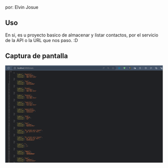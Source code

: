 por: Elvin Josue

## Uso
En si, es u proyecto basico de almacenar y listar contactos, por el servicio de la API o la URL que nos paso. :D

## Captura de pantalla
![Captura de pantalla](/img/listado.png)



